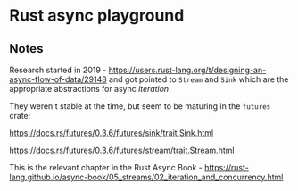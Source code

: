 # Rust async playground

## Notes

Research started in 2019 - https://users.rust-lang.org/t/designing-an-async-flow-of-data/29148 and got pointed to `Stream` and `Sink` which are the appropriate abstractions for async *iteration*.

They weren't stable at the time, but seem to be maturing in the `futures` crate:

https://docs.rs/futures/0.3.6/futures/sink/trait.Sink.html

https://docs.rs/futures/0.3.6/futures/stream/trait.Stream.html

This is the relevant chapter in the Rust Async Book - https://rust-lang.github.io/async-book/05_streams/02_iteration_and_concurrency.html

